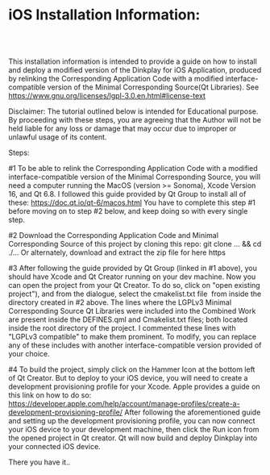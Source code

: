 # iOS Installation Information:

<br />
<br />


This installation information is intended to provide a guide on how to install and deploy a modified version of the Dinkplay for iOS Application, produced by relinking the Corresponding Application Code with a modified interface-compatible version of the Minimal Corresponding Source(Qt Libraries).
See https://www.gnu.org/licenses/lgpl-3.0.en.html#license-text

Disclaimer: The tutorial outlined below is intended for Educational purpose.
By proceeding with these steps, you are agreeing that the Author will not be held liable for any loss or damage that may occur due to improper or unlawful usage of its content. 

Steps:

#1 To be able to relink the Corresponding Application Code with a modified interface-compatible version of the Minimal Corresponding Source, you will need a computer running the MacOS (version >= Sonoma), Xcode Version 16, and Qt 6.8.
I followed this guide provided by Qt Group to install all of these: https://doc.qt.io/qt-6/macos.html
You have to complete this step #1 before moving on to step #2 below, and keep doing so with every single step.

#2 Download the Corresponding Application Code and Minimal Corresponding Source of this project by cloning this repo:
git clone ... && cd ./...
Or alternately, download and extract the zip file for here https

#3 After following the guide provided by Qt Group (linked in #1 above), you should have Xcode and Qt Creator running on your dev machine. Now you can open the project from your Qt Creator. To do so, click on "open existing project"), and from the dialogue, select the cmakelist.txt file  from inside the directory created in #2 above.
The lines where the LGPLv3 Minimal Corresponding Source Qt Libraries were included into the Combined Work are present inside the DEFINES.qml and Cmakelist.txt files; both located inside the root directory of the project. 
I commented these lines with "LGPLv3 compatible" to make them prominent. 
To modify, you can replace any of these includes with another interface-compatible version provided of your choice. 

#4 To build the project, simply click on the Hammer Icon at the bottom left of Qt Creator. But to deploy to your iOS device, you will need to create a development provisioning profile for your Xcode. Apple provides a guide on this link on how to do so: https://developer.apple.com/help/account/manage-profiles/create-a-development-provisioning-profile/
After following the aforementioned guide and setting up the development provisioning profile, you can now connect your iOS device to your development machine, then click the Run icon from the opened project in Qt creator. 
Qt will now build and deploy Dinkplay into your connected iOS device.

There you have it..
